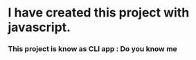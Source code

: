 # **I have created this project with javascript.**
### This project is know as CLI app : Do you know me